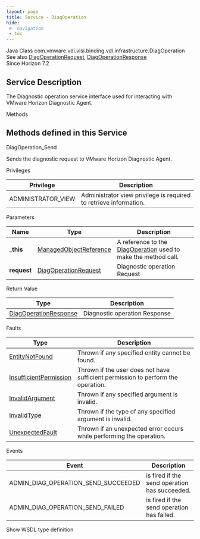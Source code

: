 ```yaml
---
layout: page
title: Service - DiagOperation
hide:
 #- navigation
 - toc
---
```


  
  
  



Java Class
    com.vmware.vdi.vlsi.binding.vdi.infrastructure.DiagOperation  
See also
     [DiagOperationRequest](vdi.infrastructure.DiagOperation.DiagOpRequest.md), [DiagOperationResponse](vdi.infrastructure.DiagOperation.DiagOpResponse.md)  
Since 
    Horizon 7.2

  


## Service Description

The Diagnostic operation service interface used for interacting with VMware Horizon Diagnostic Agent. 

Methods

Methods defined in this Service   
---  
DiagOperation_Send  
  



Sends the diagnostic request to VMware Horizon Diagnostic Agent. 

Privileges 

Privilege |  Description   
---|---  
ADMINISTRATOR_VIEW|  Administrator view privilege is required to retrieve information.   
  


Parameters 

Name| Type| Description  
---|---|---  
**_this**| [ManagedObjectReference](vmodl.ManagedObjectReference.md)|  A reference to the [DiagOperation](vdi.infrastructure.DiagOperation.md) used to make the method call.   
**request**| [DiagOperationRequest](vdi.infrastructure.DiagOperation.DiagOpRequest.md)|  Diagnostic operation Request   
  
  


Return Value 

Type |  Description   
---|---  
[DiagOperationResponse](vdi.infrastructure.DiagOperation.DiagOpResponse.md)| Diagnostic operation Response  
  


Faults 

Type |  Description   
---|---  
[EntityNotFound](vdi.fault.EntityNotFound.md)| Thrown if any specified entity cannot be found.  
[InsufficientPermission](vdi.fault.InsufficientPermission.md)| Thrown if the user does not have sufficient permission to perform the operation.  
[InvalidArgument](vdi.fault.InvalidArgument.md)| Thrown if any specified argument is invalid.  
[InvalidType](vdi.fault.InvalidType.md)| Thrown if the type of any specified argument is invalid.  
[UnexpectedFault](vdi.fault.UnexpectedFault.md)| Thrown if an unexpected error occurs while performing the operation.  
  


Events 

Event |  Description   
---|---  
ADMIN_DIAG_OPERATION_SEND_SUCCEEDED|  is fired if the send operation has succeeded.   
ADMIN_DIAG_OPERATION_SEND_FAILED|  is fired if the send operation has failed.   
  
Show WSDL type definition

  
  
  
  
  
  
  

